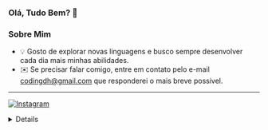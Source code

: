 ### Olá, Tudo Bem? 👋

### Sobre Mim
  - 💡 Gosto de explorar novas linguagens e busco sempre desenvolver cada dia mais minhas abilidades.
  - ✉️ Se precisar falar comigo, entre em contato pelo e-mail codingdh@gmail.com que responderei o mais breve possivel.
__________________________________________________________________________________________________________________________________
<a href="https://www.instagram.com//"><img alt="Instagram" src="https://img.shields.io/badge/Instagram-black?style=flat-square&logo=react"></a>
<details>//🛠  **Conhecimentos :**
  <br>

--
[![Github Badge](https://img.shields.io/badge/-Github-000?style=flat-square&logo=Github&logoColor=white&link=https://github.com/Danrlei-Hornke)](https://github.com/Danrlei-Hornke)
--
  <dateails>
________________________________________________________________________________________________________________________________________
  **Social :**
  --
  [![Linkedin Badge](https://img.shields.io/badge/-LinkedIn-blue?style=flat-square&logo=Linkedin&logoColor=white&link=https://www.linkedin.com/in/danrlei-dscoding/)](https://www.linkedin.com/in/danrlei-dscoding/)
  

